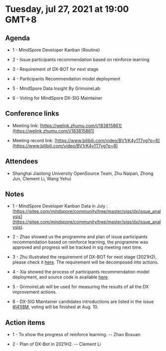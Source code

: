 # Tuesday, jul 27, 2021 at 19:00 GMT+8

## Agenda

* 1 - MindSpore Developer Kanban (Routine)

* 2 - Issue participants recommendation based on reinforce learning

* 3 - Requirement of DX-BOT for next stage

* 4 - Participants Recommendation model deployment

* 5 - MindSpore Data Insight By GrimoireLab

* 6 - Voting for MindSpore DX-SIG Maintainer

## Conference links

* Meeting link: [https://welink.zhumu.com/j/183815861](https://welink.zhumu.com/j/183815861)

* Meeting record link: [https://www.bilibili.com/video/BV1rK4y1T7yg?p=8](https://www.bilibili.com/video/BV1rK4y1T7yg?p=8)

## Attendees

* Shanghai Jiaotong University OpenSource Team, Zhu Naipan, Zhong Jun, Clement Li, Wang Yehui

## Notes

* 1 - MindSpore Developer Kanban Data in July : [https://gitee.com/mindspore/community/tree/master/sigs/dx/issue_analysis](https://gitee.com/mindspore/community/tree/master/sigs/dx/issue_analysis).

* 2 - Zhao showed us the programme and plan of issue participants recommendation based on reinforce learning, the programme was approved and progress will be tracked in sig meeting next time.

* 3 - Zhu illustrated the requirement of DX-BOT for next stage (2021H2), please check it [here](https://gitee.com/mindspore/community/tree/master/sigs/dx/images/requirements_of_dx-bot_2021H2.png). The requirement will be decomposed into actions.

* 4 - Xia showed the process of participants recommendation model deployment, and source code is available [here](https://gitee.com/clement_li/dx-predict).

* 5 - GrimoireLab will be used for measuring the results of all the DX improvement actions.

* 6 - DX-SIG Maintainer candidates introductions are listed in the issue [#I41I8M](https://gitee.com/mindspore/community/issues/I41I8M?from=project-issue), voting will be finished at Aug. 10.

## Action items

* 1 - To show the progress of reinforce learning. -- Zhao Boxuan

* 2 - Plan of DX-Bot in 2021H2. -- Clement Li